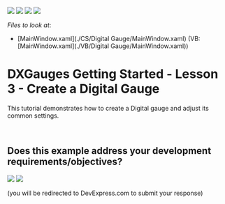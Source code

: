 <!-- default badges list -->
![](https://img.shields.io/endpoint?url=https://codecentral.devexpress.com/api/v1/VersionRange/128570531/11.2.5%2B)
[![](https://img.shields.io/badge/Open_in_DevExpress_Support_Center-FF7200?style=flat-square&logo=DevExpress&logoColor=white)](https://supportcenter.devexpress.com/ticket/details/E3517)
[![](https://img.shields.io/badge/📖_How_to_use_DevExpress_Examples-e9f6fc?style=flat-square)](https://docs.devexpress.com/GeneralInformation/403183)
[![](https://img.shields.io/badge/💬_Leave_Feedback-feecdd?style=flat-square)](#does-this-example-address-your-development-requirementsobjectives)
<!-- default badges end -->
<!-- default file list -->
*Files to look at*:

* [MainWindow.xaml](./CS/Digital Gauge/MainWindow.xaml) (VB: [MainWindow.xaml](./VB/Digital Gauge/MainWindow.xaml))
<!-- default file list end -->
# DXGauges Getting Started - Lesson 3 - Create a Digital Gauge


<p>This tutorial demonstrates how to create a Digital gauge and adjust its common settings.</p>

<br/>


<!-- feedback -->
## Does this example address your development requirements/objectives?

[<img src="https://www.devexpress.com/support/examples/i/yes-button.svg"/>](https://www.devexpress.com/support/examples/survey.xml?utm_source=github&utm_campaign=wpf-gauges-getting-started-create-digital-gauge&~~~was_helpful=yes) [<img src="https://www.devexpress.com/support/examples/i/no-button.svg"/>](https://www.devexpress.com/support/examples/survey.xml?utm_source=github&utm_campaign=wpf-gauges-getting-started-create-digital-gauge&~~~was_helpful=no)

(you will be redirected to DevExpress.com to submit your response)
<!-- feedback end -->
